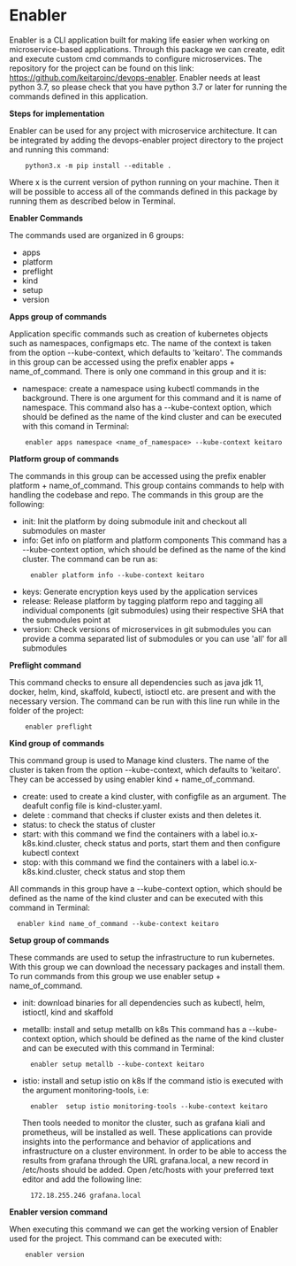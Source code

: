 # Enabler


Enabler is a CLI application built for making life easier when working on microservice-based applications. Through this package we can create, edit and execute custom cmd commands to configure microservices.
The repository for the project can be found on this link: https://github.com/keitaroinc/devops-enabler. 
Enabler needs at least python 3.7, so please check that you have python 3.7 or later for running the commands defined in this application.



**Steps for implementation**

Enabler can be used for any project with microservice architecture. It can be integrated by adding the devops-enabler project directory to the project and running this command:


```
    python3.x -m pip install --editable .
```


Where x is the current version of python running on your machine. Then it will be possible to access all of the commands defined in this package by running them as described below in Terminal. 



**Enabler Commands**

The commands used are organized in 6 groups:
- apps
- platform
- preflight
- kind
- setup
- version

**Apps group of commands**

Application specific commands such as creation of kubernetes objects such as namespaces, configmaps etc. The name of the context is taken from the option --kube-context, which defaults to 'keitaro'. The commands in this group can be accessed using the prefix enabler apps + name_of_command.  There is only one command in this group and it is:
- namespace: create a namespace using kubectl commands in the background. 
  There is one argument for this command and it is name of namespace. This command also has a --kube-context option, which should be defined as the name of the kind cluster and can be executed with this comand in Terminal:

```
    enabler apps namespace <name_of_namespace> --kube-context keitaro
```


**Platform group of commands**

The commands in this group can be accessed using the prefix enabler platform + name_of_command. This group contains commands to help with handling the codebase and repo. The commands in this group are the following:
- init:  Init the platform by doing submodule init and checkout all submodules on master
- info:      Get info on platform and platform components
  This command has a --kube-context option, which should be defined as the name of the kind cluster. The command can be run as: 
  ```
    enabler platform info --kube-context keitaro
  ```
- keys: Generate encryption keys used by the application services
- release: Release platform by tagging platform repo and   tagging all individual components (git submodules) using their respective SHA that the submodules point at
- version: Check versions of microservices in git submodules you can provide a comma separated list of submodules or you can use 'all' for all submodules


**Preflight command**

This command checks to ensure all dependencies such as java jdk 11, docker, helm, kind, skaffold, kubectl, istioctl etc. are present and with the necessary version. The command can be run with this line run while in the folder of the project:


```
    enabler preflight
```  

**Kind group of commands**

This command group is used to Manage kind clusters. The name of the cluster is taken from the option --kube-context, which defaults to 'keitaro'. They can be accessed by using enabler kind + name_of_command. 
- create: used to create a kind cluster, with configfile as an argument. The deafult config file is kind-cluster.yaml.
- delete : command that checks if cluster exists and then deletes it.
- status: to check the status of cluster
- start: with this command we find the containers with a label io.x-k8s.kind.cluster, check status and ports, start them and then configure kubectl context
- stop: with this command we find the containers with a label io.x-k8s.kind.cluster, check status and stop them 

All commands in this group have a --kube-context option, which should be defined as the name of the kind cluster and can be executed with this command in Terminal:
  ```
    enabler kind name_of_command --kube-context keitaro
  ```


**Setup group of commands**

These commands are used to setup the infrastructure to run kubernetes. With this group we can download the necessary packages and install them. To run commands from this group we use enabler setup + name_of_command.
- init: download binaries for all dependencies such as kubectl, helm, istioctl, kind and skaffold 
- metallb: install and setup metallb on k8s
  This command has a --kube-context option, which should be defined as the name of the kind cluster and can be executed with this command in Terminal:
  ```
    enabler setup metallb --kube-context keitaro
  ```
- istio: install and setup istio on k8s
  If the command istio is executed with the argument monitoring-tools, i.e:
  ```
    enabler  setup istio monitoring-tools --kube-context keitaro
  ```
  Then tools needed to monitor the cluster, such as grafana kiali and prometheus, will be installed as well. These applications can provide insights into the performance and behavior of applications and infrastructure on a cluster environment. In order to be able to access the results from grafana through the URL grafana.local, a new record in /etc/hosts should be added. Open /etc/hosts with your  preferred text editor and add the following line:
  
  ```
    172.18.255.246 grafana.local
  ```

**Enabler version command**

When executing this command we can get the working version of Enabler used for the project. This command can be executed with:


```
    enabler version
```  